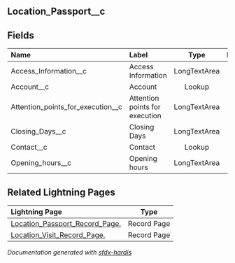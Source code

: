## Location_Passport__c

<!-- Object description -->

## Fields

| Name      | Label | Type | Description |
| :-------- | :---- | :--: | :---------- | 
| Access_Information__c | Access Information | LongTextArea | <!-- --> |
| Account__c | Account | Lookup | <!-- --> |
| Attention_points_for_execution__c | Attention points for execution | LongTextArea | <!-- --> |
| Closing_Days__c | Closing Days | LongTextArea | <!-- --> |
| Contact__c | Contact | Lookup | <!-- --> |
| Opening_hours__c | Opening hours | LongTextArea | <!-- --> |






## Related Lightning Pages

| Lightning Page | Type |
| :----      | :--: | 
| [Location_Passport_Record_Page.](../pages/Location_Passport_Record_Page..md) |  Record Page |
| [Location_Visit_Record_Page.](../pages/Location_Visit_Record_Page..md) |  Record Page |


_Documentation generated with [sfdx-hardis](https://sfdx-hardis.cloudity.com)_
